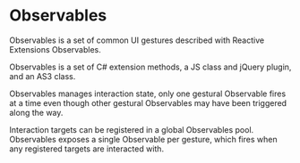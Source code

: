 Observables
===========

Observables is a set of common UI gestures described with Reactive Extensions Observables.

Observables is a set of C# extension methods, a JS class and jQuery plugin, and an AS3 class.

Observables manages interaction state, only one gestural Observable fires at a time even though other gestural Observables may have been triggered along the way.

Interaction targets can be registered in a global Observables pool. Observables exposes a single Observable per gesture, which fires when any registered targets are interacted with.
